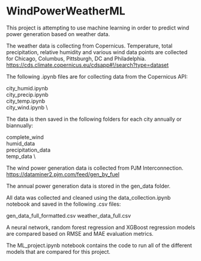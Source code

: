 # WindPowerWeatherML

This project is attempting to use machine learning in order to predict wind power generation based on weather data.

The weather data is collecting from Copernicus. 
Temperature, total precipitation, relative humidity and various wind data points are collected for Chicago, Columbus, Pittsburgh, DC and Philadelphia.
https://cds.climate.copernicus.eu/cdsapp#!/search?type=dataset

The following .ipynb files are for collecting data from the Copernicus API:

city_humid.ipynb \
city_precip.ipynb \
city_temp.ipynb \
city_wind.ipynb \

The data is then saved in the following folders for each city annually or biannually:

complete_wind \
humid_data \
precipitation_data \
temp_data \

The wind power generation data is collected from PJM Interconnection.
https://dataminer2.pjm.com/feed/gen_by_fuel

The annual power generation data is stored in the gen_data folder.

All data was collected and cleaned using the data_collection.ipynb notebook and saved in the following .csv files:

gen_data_full_formatted.csv
weather_data_full.csv

A neural network, random forest regression and XGBoost regression models are compared based on RMSE and MAE evaluation metrics.

The ML_project.ipynb notebook contains the code to run all of the different models that are compared for this project.

